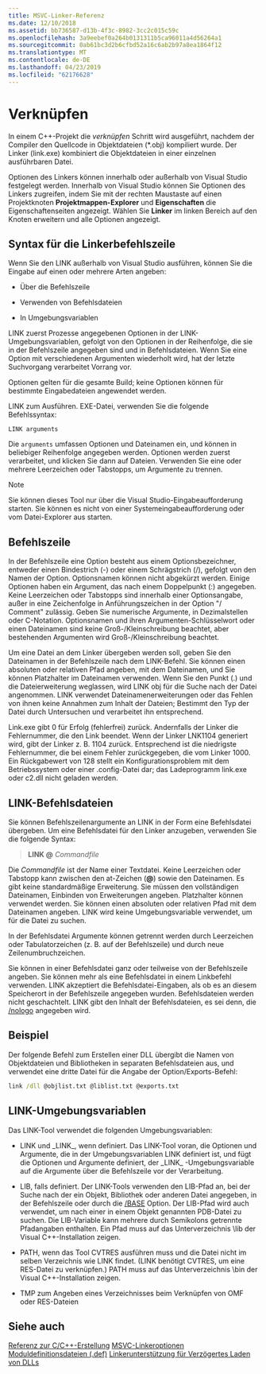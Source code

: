 ```yaml
---
title: MSVC-Linker-Referenz
ms.date: 12/10/2018
ms.assetid: bb736587-d13b-4f3c-8982-3cc2c015c59c
ms.openlocfilehash: 3a9eebef0a264b0131311b5ca96011a4d56264a1
ms.sourcegitcommit: 0ab61bc3d2b6cfbd52a16c6ab2b97a8ea1864f12
ms.translationtype: MT
ms.contentlocale: de-DE
ms.lasthandoff: 04/23/2019
ms.locfileid: "62176628"
---
```

# <a name="linking"></a>Verknüpfen

In einem C++-Projekt die *verknüpfen* Schritt wird ausgeführt, nachdem der Compiler den Quellcode in Objektdateien (*.obj) kompiliert wurde. Der Linker (link.exe) kombiniert die Objektdateien in einer einzelnen ausführbaren Datei. 

Optionen des Linkers können innerhalb oder außerhalb von Visual Studio festgelegt werden. Innerhalb von Visual Studio können Sie Optionen des Linkers zugreifen, indem Sie mit der rechten Maustaste auf einen Projektknoten **Projektmappen-Explorer** und **Eigenschaften** die Eigenschaftenseiten angezeigt. Wählen Sie **Linker** im linken Bereich auf den Knoten erweitern und alle Optionen angezeigt. 


## <a name="linker-command-line-syntax"></a>Syntax für die Linkerbefehlszeile

Wenn Sie den LINK außerhalb von Visual Studio ausführen, können Sie die Eingabe auf einen oder mehrere Arten angeben:

- Über die Befehlszeile

- Verwenden von Befehlsdateien

- In Umgebungsvariablen

LINK zuerst Prozesse angegebenen Optionen in der LINK-Umgebungsvariablen, gefolgt von den Optionen in der Reihenfolge, die sie in der Befehlszeile angegeben sind und in Befehlsdateien. Wenn Sie eine Option mit verschiedenen Argumenten wiederholt wird, hat der letzte Suchvorgang verarbeitet Vorrang vor.

Optionen gelten für die gesamte Build; keine Optionen können für bestimmte Eingabedateien angewendet werden.

LINK zum Ausführen. EXE-Datei, verwenden Sie die folgende Befehlssyntax:

```
LINK arguments
```

Die `arguments` umfassen Optionen und Dateinamen ein, und können in beliebiger Reihenfolge angegeben werden. Optionen werden zuerst verarbeitet, und klicken Sie dann auf Dateien. Verwenden Sie eine oder mehrere Leerzeichen oder Tabstopps, um Argumente zu trennen.

> [!NOTE]
>  Sie können dieses Tool nur über die Visual Studio-Eingabeaufforderung starten. Sie können es nicht von einer Systemeingabeaufforderung oder vom Datei-Explorer aus starten.

## <a name="command-line"></a>Befehlszeile

In der Befehlszeile eine Option besteht aus einem Optionsbezeichner, entweder einen Bindestrich (-) oder einem Schrägstrich (/), gefolgt von den Namen der Option. Optionsnamen können nicht abgekürzt werden. Einige Optionen haben ein Argument, das nach einem Doppelpunkt (:) angegeben. Keine Leerzeichen oder Tabstopps sind innerhalb einer Optionsangabe, außer in eine Zeichenfolge in Anführungszeichen in der Option "/ Comment" zulässig. Geben Sie numerische Argumente, in Dezimalstellen oder C-Notation. Optionsnamen und ihren Argumenten-Schlüsselwort oder einen Dateinamen sind keine Groß-/Kleinschreibung beachtet, aber bestehenden Argumenten wird Groß-/Kleinschreibung beachtet.

Um eine Datei an dem Linker übergeben werden soll, geben Sie den Dateinamen in der Befehlszeile nach dem LINK-Befehl. Sie können einen absoluten oder relativen Pfad angeben, mit dem Dateinamen, und Sie können Platzhalter im Dateinamen verwenden. Wenn Sie den Punkt (.) und die Dateierweiterung weglassen, wird LINK obj für die Suche nach der Datei angenommen. LINK verwendet Dateinamenerweiterungen oder das Fehlen von ihnen keine Annahmen zum Inhalt der Dateien; Bestimmt den Typ der Datei durch Untersuchen und verarbeitet ihn entsprechend.

Link.exe gibt 0 für Erfolg (fehlerfrei) zurück.  Andernfalls der Linker die Fehlernummer, die den Link beendet.  Wenn der Linker LNK1104 generiert wird, gibt der Linker z. B. 1104 zurück.  Entsprechend ist die niedrigste Fehlernummer, die bei einem Fehler zurückgegeben, die vom Linker 1000.  Ein Rückgabewert von 128 stellt ein Konfigurationsproblem mit dem Betriebssystem oder einer .config-Datei dar; das Ladeprogramm link.exe oder c2.dll nicht geladen werden.

## <a name="link-command-files"></a>LINK-Befehlsdateien

Sie können Befehlszeilenargumente an LINK in der Form eine Befehlsdatei übergeben. Um eine Befehlsdatei für den Linker anzugeben, verwenden Sie die folgende Syntax:

> **LINK \@**  <em>Commandfile</em>

Die *Commandfile* ist der Name einer Textdatei. Keine Leerzeichen oder Tabstopp kann zwischen den at-Zeichen (**\@**) sowie den Dateinamen. Es gibt keine standardmäßige Erweiterung. Sie müssen den vollständigen Dateinamen, Einbinden von Erweiterungen angeben. Platzhalter können verwendet werden. Sie können einen absoluten oder relativen Pfad mit dem Dateinamen angeben. LINK wird keine Umgebungsvariable verwendet, um für die Datei zu suchen.

In der Befehlsdatei Argumente können getrennt werden durch Leerzeichen oder Tabulatorzeichen (z. B. auf der Befehlszeile) und durch neue Zeilenumbruchzeichen.

Sie können in einer Befehlsdatei ganz oder teilweise von der Befehlszeile angeben. Sie können mehr als eine Befehlsdatei in einem Linkbefehl verwenden. LINK akzeptiert die Befehlsdatei-Eingaben, als ob es an diesem Speicherort in der Befehlszeile angegeben wurden. Befehlsdateien werden nicht geschachtelt. LINK gibt den Inhalt der Befehlsdateien, es sei denn, die [/nologo](nologo-suppress-startup-banner-linker.md) angegeben wird.

## <a name="example"></a>Beispiel

Der folgende Befehl zum Erstellen einer DLL übergibt die Namen von Objektdateien und Bibliotheken in separaten Befehlsdateien aus, und verwendet eine dritte Datei für die Angabe der Option/Exports-Befehl:

```cmd
link /dll @objlist.txt @liblist.txt @exports.txt
```

## <a name="link-environment-variables"></a>LINK-Umgebungsvariablen

Das LINK-Tool verwendet die folgenden Umgebungsvariablen:

- LINK und \_LINK\_, wenn definiert. Das LINK-Tool voran, die Optionen und Argumente, die in der Umgebungsvariablen LINK definiert ist, und fügt die Optionen und Argumente definiert, der \_LINK\_ -Umgebungsvariable auf die Argumente über die Befehlszeile vor der Verarbeitung.

- LIB, falls definiert. Der LINK-Tools verwenden den LIB-Pfad an, bei der Suche nach der ein Objekt, Bibliothek oder anderen Datei angegeben, in der Befehlszeile oder durch die [/BASE](base-base-address.md) Option. Der LIB-Pfad wird auch verwendet, um nach einer in einem Objekt genannten PDB-Datei zu suchen. Die LIB-Variable kann mehrere durch Semikolons getrennte Pfadangaben enthalten. Ein Pfad muss auf das Unterverzeichnis \lib der Visual C++-Installation zeigen.

- PATH, wenn das Tool CVTRES ausführen muss und die Datei nicht im selben Verzeichnis wie LINK findet. (LINK benötigt CVTRES, um eine RES-Datei zu verknüpfen.) PATH muss auf das Unterverzeichnis \bin der Visual C++-Installation zeigen.

- TMP zum Angeben eines Verzeichnisses beim Verknüpfen von OMF oder RES-Dateien

## <a name="see-also"></a>Siehe auch

[Referenz zur C/C++-Erstellung](c-cpp-building-reference.md)
[MSVC-Linkeroptionen](linker-options.md)
[Moduldefinitionsdateien (.def)](module-definition-dot-def-files.md)
[Linkerunterstützung für Verzögertes Laden von DLLs](linker-support-for-delay-loaded-dlls.md)
